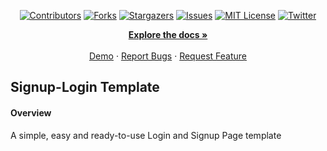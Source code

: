 <a name="readme-top"></a>

<!-- Project Shields -->
<div align="center">
  
  [![Contributors][contributors-shield]][contributors-url]
  [![Forks][forks-shield]][forks-url]
  [![Stargazers][stars-shield]][stars-url]
  [![Issues][issues-shield]][issues-url]
  [![MIT License][license-shield]][license-url]
  [![Twitter][twitter-shield]][twitter-url]
</div>


<div>
  <p align="center">
    <a href="https://github.com/LegionImmanuel/customTemplate#readme"><strong>Explore the docs »</strong></a>
    <br />
    <br />
    <a href="https://rose-wicked-camel.cyclic.app/">Demo</a>
    ·
    <a href="https://github.com/LegionImmanuel/customTemplate/issues">Report Bugs</a>
    ·
    <a href="https://github.com/LegionImmanuel/customTemplate/issues">Request Feature</a>
  </p>
</div>


## Signup-Login Template
#### Overview
A simple, easy and ready-to-use Login and Signup Page template


<!-- Markdown Links & Images -->

[contributors-shield]: https://img.shields.io/github/contributors/LegionImmanuel/customTemplate.svg?style=for-the-badge
[contributors-url]: https://github.com/LegionImmanuel/customTemplate/graphs/contributors
[forks-shield]: https://img.shields.io/github/forks/LegionImmanuel/customTemplate.svg?style=for-the-badge
[forks-url]: https://github.com/LegionImmanuel/customTemplate/network/members
[stars-shield]: https://img.shields.io/github/stars/LegionImmanuel/customTemplate.svg?style=for-the-badge
[stars-url]: https://github.com/LegionImmanuel/customTemplate/stargazers
[issues-shield]: https://img.shields.io/github/issues/LegionImmanuel/customTemplate.svg?style=for-the-badge
[issues-url]: https://github.com/LegionImmanuel/customTemplate/issues
[license-shield]: https://img.shields.io/github/license/LegionImmanuel/customTemplate.svg?style=for-the-badge
[license-url]: https://github.com/LegionImmanuel/customTemplate/main/LICENSE.md
[twitter-shield]: https://img.shields.io/badge/-@ekwuaziemmanuel-1ca0f1?style=for-the-badge&logo=twitter&logoColor=white&link=https://twitter.com/ekwuaziemmanuel
[twitter-url]: https://twitter.com/ekwuaziemmanuel
